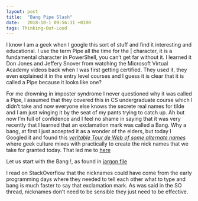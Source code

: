 ```yaml
---
layout: post
title:  "Bang Pipe Slash"
date:   2018-10-1 09:56:31 +0100
tags: Thinking-Out-Loud
---
```



I know I am a geek when I google this sort of stuff and find it interesting and educational. I use the term Pipe all the time for the \| character, it is a fundamental character in PowerShell, you can’t get far without it. I learned it Don Jones and Jeffery Snover from watching the Microsoft Virtual Academy videos back when I was first getting certified. They used it, they even explained it in the entry level courses and I guess it is clear that it is called a Pipe because it looks like one?

For me drowning in imposter syndrome I never questioned why it was called a Pipe, I assumed that they covered this in CS undergraduate course which I didn’t take and now everyone else knows the secrete real names for tilde and I am just winging it by the seat of my pants trying to catch up. Ah but now I’m full of confidence and I feel no shame in saying that it was very recently that I learned that an exclamation mark was called a Bang. Why a bang, at first I just accepted it as a wonder of the elders, but today I Googled it and found this [_veritable Tour de Web of some alternate names_](http://www.codejacked.com/know-your-keyboard-bang-splat-whack/) where geek culture mixes with practically to create the nick names that we take for granted today. That led me to [here](https://ss64.com/bash/syntax-pronounce.html)

Let us start with the Bang !, as found in [jargon file](http://www.catb.org/~esr/jargon/html/B/bang.html)

I read on StackOverflow that the nicknames could have come from the early programming days where they needed to tell each other what to type and bang is much faster to say that exclamation mark. As was said in the SO thread, nicknames don’t need to be sensible they just need to be effective.